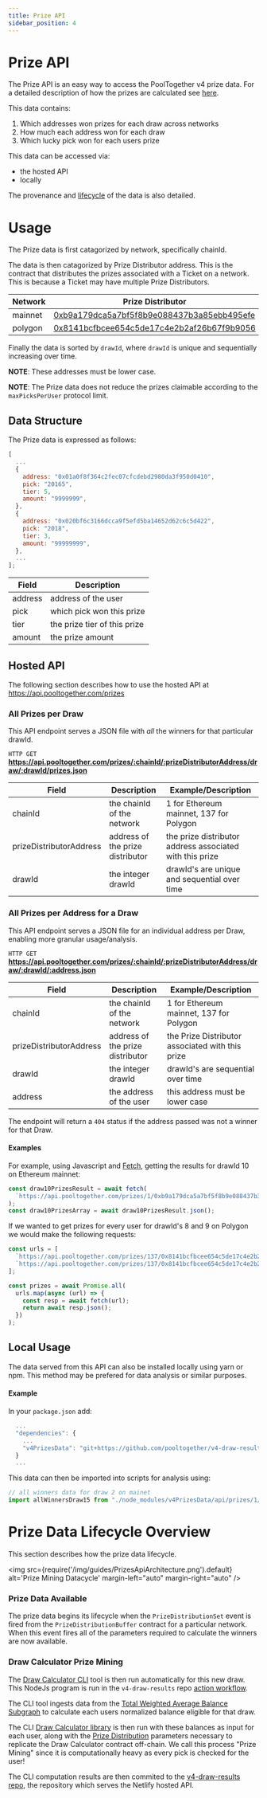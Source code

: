 ```yaml
---
title: Prize API
sidebar_position: 4
---
```


# Prize API

The Prize API is an easy way to access the PoolTogether v4 prize data. For a detailed description of how the prizes are calculated see [here](../concepts/computing-prizes).

This data contains:

1. Which addresses won prizes for each draw across networks
1. How much each address won for each draw
1. Which lucky pick won for each users prize

This data can be accessed via:

- the hosted API
- locally

The provenance and [lifecycle](#prize-data-lifecycle-overview) of the data is also detailed.

# Usage

The Prize data is first catagorized by network, specifically chainId.

The data is then catagorized by Prize Distributor address. This is the contract that distributes the prizes associated with a Ticket on a network. This is because a Ticket may have multiple Prize Distributors.

| Network | Prize Distributor                                                                                                        |
| ------- | ------------------------------------------------------------------------------------------------------------------------ |
| mainnet | [0xb9a179dca5a7bf5f8b9e088437b3a85ebb495efe](https://etherscan.io/address/0xb9a179DcA5a7bf5f8B9E088437B3A85ebB495eFe)    |
| polygon | [0x8141bcfbcee654c5de17c4e2b2af26b67f9b9056](https://polygonscan.com/address/0x8141BcFBcEE654c5dE17C4e2B2AF26B67f9B9056) |

Finally the data is sorted by `drawId`, where `drawId` is unique and sequentially increasing over time.

**NOTE**: These addresses must be lower case.

**NOTE**: The Prize data does not reduce the prizes claimable according to the `maxPicksPerUser` protocol limit.

## Data Structure

The Prize data is expressed as follows:

```javascript
[
  ...
  {
    address: "0x01a0f8f364c2fec07cfcdebd2980da3f950d0410",
    pick: "20165",
    tier: 5,
    amount: "9999999",
  },
  {
    address: "0x020bf6c3166dcca9f5efd5ba14652d62c6c5d422",
    pick: "2018",
    tier: 3,
    amount: "99999999",
  },
  ...
];
```

| Field   | Description                  |
| ------- | ---------------------------- |
| address | address of the user          |
| pick    | which pick won this prize    |
| tier    | the prize tier of this prize |
| amount  | the prize amount             |

## Hosted API

The following section describes how to use the hosted API at https://api.pooltogether.com/prizes

### All Prizes per Draw

This API endpoint serves a JSON file with _all_ the winners for that particular drawId.

`HTTP GET` **https://api.pooltogether.com/prizes/:chainId/:prizeDistributorAddress/draw/:drawId/prizes.json**

| Field                   | Description                      | Example/Description                                      |
| ----------------------- | -------------------------------- | -------------------------------------------------------- |
| chainId                 | the chainId of the network       | 1 for Ethereum mainnet, 137 for Polygon                  |
| prizeDistributorAddress | address of the prize distributor | the prize distributor address associated with this prize |
| drawId                  | the integer drawId               | drawId's are unique and sequential over time             |

### All Prizes per Address for a Draw

This API endpoint serves a JSON file for an individual address per Draw, enabling more granular usage/analysis.

`HTTP GET` **https://api.pooltogether.com/prizes/:chainId/:prizeDistributorAddress/draw/:drawId/:address.json**

| Field                   | Description                      | Example/Description                              |
| ----------------------- | -------------------------------- | ------------------------------------------------ |
| chainId                 | the chainId of the network       | 1 for Ethereum mainnet, 137 for Polygon          |
| prizeDistributorAddress | address of the prize distributor | the Prize Distributor associated with this prize |
| drawId                  | the integer drawId               | drawId's are sequential over time                |
| address                 | the address of the user          | this address must be lower case                  |

The endpoint will return a `404` status if the address passed was not a winner for that Draw.

#### Examples

For example, using Javascript and [Fetch](https://www.npmjs.com/package/node-fetch), getting the results for drawId 10 on Ethereum mainnet:

```js
const draw10PrizesResult = await fetch(
  `https://api.pooltogether.com/prizes/1/0xb9a179dca5a7bf5f8b9e088437b3a85ebb495efe/draw/10/prizes.json`
);
const draw10PrizesArray = await draw10PrizesResult.json();
```

If we wanted to get prizes for every user for drawId's 8 and 9 on Polygon we would make the following requests:

```js
const urls = [
  `https://api.pooltogether.com/prizes/137/0x8141bcfbcee654c5de17c4e2b2af26b67f9b9056/draw/8/prizes.json`,
  `https://api.pooltogether.com/prizes/137/0x8141bcfbcee654c5de17c4e2b2af26b67f9b9056/draw/9/prizes.json`,
];

const prizes = await Promise.all(
  urls.map(async (url) => {
    const resp = await fetch(url);
    return await resp.json();
  })
);
```

## Local Usage

The data served from this API can also be installed locally using yarn or npm.
This method may be prefered for data analysis or similar purposes.

#### Example

In your `package.json` add:

```javascript
  ...
  "dependencies": {
    ...
    "v4PrizesData": "git+https://github.com/pooltogether/v4-draw-results.git
  }
  ...
```

This data can then be imported into scripts for analysis using:

```javascript
// all winners data for draw 2 on mainet
import allWinnersDraw15 from "./node_modules/v4PrizesData/api/prizes/1/0xb9a179dca5a7bf5f8b9e088437b3a85ebb495efe/draw/2/prizes";
```

# Prize Data Lifecycle Overview

This section describes how the prize data lifecycle.

<div class="myDiv" display="flex">

<img
src={require('/img/guides/PrizesApiArchitecture.png').default}
alt='Prize Mining Datacycle'
margin-left="auto"
margin-right="auto"
/>

</div>

### Prize Data Available

The prize data begins its lifecycle when the `PrizeDistributionSet` event is fired from the `PrizeDistributionBuffer` contract for a particular network.
When this event fires all of the parameters required to calculate the winners are now available.

### Draw Calculator Prize Mining

The [Draw Calculator CLI](https://github.com/pooltogether/draw-calculator-cli) tool is then run automatically for this new draw. This NodeJs program is run in the `v4-draw-results` repo [action workflow](https://github.com/pooltogether/v4-draw-results/actions).

The CLI tool ingests data from the [Total Weighted Average Balance Subgraph](https://github.com/pooltogether/twab-subgraph) to calculate each users normalized balance eligible for that draw.

The CLI [Draw Calculator library](https://github.com/pooltogether/draw-calculator-js) is then run with these balances as input for each user, along with the [Prize Distribution](./prize-distribution#summary) parameters necessary to replicate the Draw Calculator contract off-chain. We call this process "Prize Mining" since it is computationally heavy as every pick is checked for the user!

The CLI computation results are then commited to the [v4-draw-results repo](https://github.com/pooltogether/v4-draw-results), the repository which serves the Netlify hosted API.
